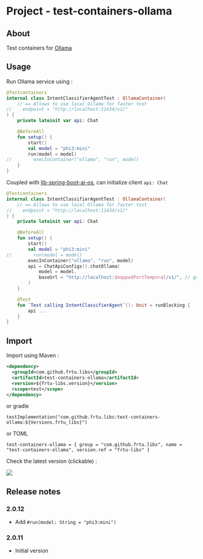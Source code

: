 # Project - test-containers-ollama

## About

Test containers for [Ollama](https://ollama.com/)

## Usage

Run Ollama service using :

```kotlin
@Testcontainers
internal class IntentClassifierAgentTest : OllamaContainer(
    // == Allows to use local Ollama for faster test
//    endpoint = "http://localhost:11434/v1/"
) {
    private lateinit var api: Chat

    @BeforeAll
    fun setup() {
        start()
        val model = "phi3:mini"
        run(model = model)
//        execInContainer("ollama", "run", model)
    }
}
```

Coupled with [lib-spring-boot-ai-os](..%2F..%2Flib-spring-boot-ai-os), can initialize client `api: Chat`

```kotlin
@Testcontainers
internal class IntentClassifierAgentTest : OllamaContainer(
    // == Allows to use local Ollama for faster test
//    endpoint = "http://localhost:11434/v1/"
) {
    private lateinit var api: Chat

    @BeforeAll
    fun setup() {
        start()
        val model = "phi3:mini"
//        run(model = model)
        execInContainer("ollama", "run", model)
        api = ChatApiConfigs().chatOllama(
            model = model,
            baseUrl = "http://localhost:$mappedPortTemporal/v1/", // getBaseUrl()
        )
    }

    @Test
    fun `Test calling IntentClassifierAgent`(): Unit = runBlocking {
        api ...
    }
}
```

## Import

Import using Maven :

```XML
<dependency>
  <groupId>com.github.frtu.libs</groupId>
  <artifactId>test-containers-ollama</artifactId>
  <version>${frtu-libs.version}</version>
  <scope>test</scope>
</dependency>
```

or gradle

```
testImplementation("com.github.frtu.libs:test-containers-ollama:${Versions.frtu_libs}")
```

or TOML

```
test-containers-ollama = { group = "com.github.frtu.libs", name = "test-containers-ollama", version.ref = "frtu-libs" }
```

Check the latest version (clickable) :

[<img src="https://img.shields.io/maven-central/v/com.github.frtu.libs/test-containers-ollama.svg?label=latest%20release%20:%20test-containers-ollama"/>](https://search.maven.org/#search%7Cga%7C1%7Ca%3A%22lib-utils%22+g%3A%22com.github.frtu.libs%22)


## Release notes

### 2.0.12

* Add `#run(model: String = "phi3:mini")`

### 2.0.11

* Initial version
